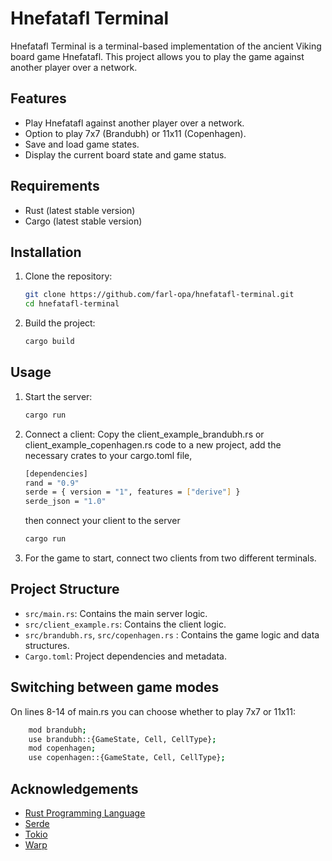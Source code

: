 # Hnefatafl Terminal

Hnefatafl Terminal is a terminal-based implementation of the ancient Viking board game Hnefatafl. This project allows you to play the game against another player over a network.

## Features

- Play Hnefatafl against another player over a network.
- Option to play 7x7 (Brandubh) or 11x11 (Copenhagen).
- Save and load game states.
- Display the current board state and game status.

## Requirements

- Rust (latest stable version)
- Cargo (latest stable version)

## Installation

1. Clone the repository:
    ```sh
    git clone https://github.com/farl-opa/hnefatafl-terminal.git
    cd hnefatafl-terminal
    ```

2. Build the project:
    ```sh
    cargo build
    ```

## Usage

1. Start the server:
    ```sh
    cargo run
    ```

2. Connect a client:
    Copy the client_example_brandubh.rs or client_example_copenhagen.rs code to a new project, add the necessary crates to your cargo.toml file,
    ```sh
    [dependencies]
    rand = "0.9"
    serde = { version = "1", features = ["derive"] }
    serde_json = "1.0"
    ```
    then connect your client to the server 
    ```sh
    cargo run
    ```
3. For the game to start, connect two clients from two different terminals.

## Project Structure

- `src/main.rs`: Contains the main server logic.
- `src/client_example.rs`: Contains the client logic.
- `src/brandubh.rs`, `src/copenhagen.rs` : Contains the game logic and data structures.
- `Cargo.toml`: Project dependencies and metadata.

## Switching between game modes

On lines 8-14 of main.rs you can choose whether to play 7x7 or 11x11:

```sh
    mod brandubh;
    use brandubh::{GameState, Cell, CellType};
    mod copenhagen;
    use copenhagen::{GameState, Cell, CellType};
```


## Acknowledgements

- [Rust Programming Language](https://www.rust-lang.org/)
- [Serde](https://serde.rs/)
- [Tokio](https://tokio.rs/)
- [Warp](https://github.com/seanmonstar/warp)
